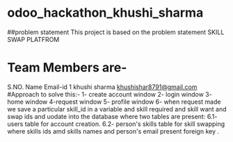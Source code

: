 # odoo_hackathon_khushi_sharma
##problem statement
This project is based on the problem statement SKILL SWAP PLATFROM
# Team Members are-
S.NO.   Name                Email-id
1     khushi sharma      khushishar8791@gmail.com
#Approach to solve this:-
1- create account window
2- login window
3- home window 4-request window 
5- profile window
6- when request made we save a particular skill_id in a variable and skill required and skill want and swap ids and uodate into the database where two tables are present:
6.1- users table for account creation.
6.2- person's skills table for skill swapping where skills ids amd skills names and person's email present foreign key .
